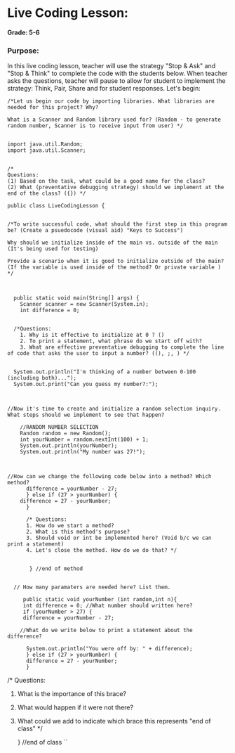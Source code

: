 # Live Coding Lesson: 

**Grade: 5-6**


### Purpose:


In this live coding lesson, teacher will use the strategy "Stop & Ask" and "Stop & Think" to complete the code with the students below. When teacher asks the questions, teacher will pause to allow for student to implement the strategy: Think, Pair, Share and for student responses. Let's begin:

```
/*Let us begin our code by importing libraries. What libraries are needed for this project? Why?

What is a Scanner and Random library used for? (Random - to generate random number, Scanner is to receive input from user) */


import java.util.Random;
import java.util.Scanner;


/* 
Questions:
(1) Based on the task, what could be a good name for the class?
(2) What (preventative debugging strategy) should we implement at the end of the class? ({}) */
```
```
public class LiveCodingLesson {


/*To write successful code, what should the first step in this program be? (Create a psuedocode (visual aid) "Keys to Success")	

Why should we initialize inside of the main vs. outside of the main (It's being used for testing)

Provide a scenario when it is good to initialize outside of the main? (If the variable is used inside of the method? Or private variable ) */



  public static void main(String[] args) {
    Scanner scanner = new Scanner(System.in);
    int difference = 0; 


  /*Questions: 
    1. Why is it effective to initialize at 0 ? ()
    2. To print a statement, what phrase do we start off with? 
    3. What are effective preventative debugging to complete the line of code that asks the user to input a number? ((), ;, ) */


  System.out.println("I'm thinking of a number between 0-100 (including both)...");
  System.out.print("Can you guess my number?:");


	    
//Now it's time to create and initialize a random selection inquiry. What steps should we implement to see that happen?

    //RANDOM NUMBER SELECTION
    Random random = new Random();
    int yourNumber = random.nextInt(100) + 1;
    System.out.println(yourNumber);
    System.out.println("My number was 27!");



//How can we change the following code below into a method? Which method?
      difference = yourNumber - 27;
      } else if (27 > yourNumber) {
	difference = 27 - yourNumber;
      }

      /* Questions:
      1. How do we start a method? 
      2. What is this method's purpose?
      3. Should void or int be implemented here? (Void b/c we can print a statement)
      4. Let's close the method. How do we do that? */
       
       
       } //end of method
  
```
	  
      // How many paramaters are needed here? List them.
      
         public static void yourNumber (int ramdom,int n){
         int difference = 0; //What number should written here?
         if (yourNumber > 27) {
	     difference = yourNumber - 27;

        //What do we write below to print a statement about the difference?

	      System.out.println("You were off by: " + difference);
	      } else if (27 > yourNumber) {
	      difference = 27 - yourNumber;
	      }

/* Questions: 

1. What is the importance of this brace? 
2. What would happen if it were not there?
3. What could we add to indicate which brace this represents "end of class" */

	} //end of class
``
